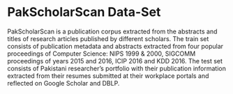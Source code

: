 # PakScholarScan Data-Set

PakScholarScan is a publication corpus extracted from the abstracts and titles of research articles published by different
scholars. The train set consists of publication metadata and abstracts extracted from four popular proceedings of Computer Science: 
NIPS 1999 & 2000, SIGCOMM proceedings of years 2015 and 2016, ICIP 2016 and KDD 2016. The test set consists of Pakistani researcher’s 
portfolio with their publication information extracted from their resumes submitted at their workplace portals and reflected on Google 
Scholar and DBLP.
